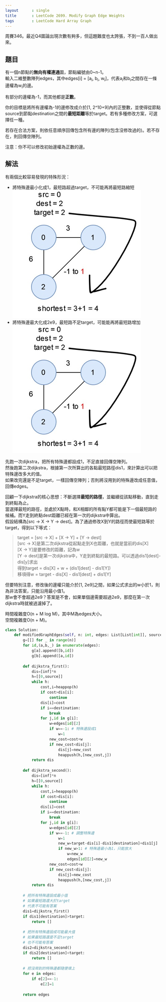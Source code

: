 ```yaml
--- 
layout      : single
title       : LeetCode 2699. Modify Graph Edge Weights
tags        : LeetCode Hard Array Graph
---
```

周賽346。最近Q4圖論出現次數有夠多，但這題難度也太誇張，不到一百人做出來。  

## 題目

有一個n節點的**無向有權連通**圖，節點編號由0\~n-1。  
輸入二維整數陣列edges，其中edges[i] = [a<sub>i</sub>, b<sub>i</sub>, w<sub>i</sub>]，代表a<sub>i</sub>和b<sub>i</sub>之間存在一條邊權為w<sub>i</sub>的邊。  

有部分的邊權為-1，而其他都是**正數**。  

你的目標是將所有邊權為-1的邊修改成介於[1, 2^10+9]內的正整數，並使得從節點source到節點destination之間的**最短距離**等於target。若有多種修改方案，可選擇任一種。  

若存在合法方案，則依任意順序回傳包含所有邊的陣列(包含沒修改過的)。若不存在，則回傳空陣列。  

注意：你不可以修改初始邊權為正數的邊。  

## 解法

有兩個比較容易發現的特殊形況：  

- 將特殊邊最小化成1，最短路超過target，不可能再將最短路縮短  
![示意圖](/assets/img/2699-1.jpg)  
- 將特殊邊最大化成2e9，最短路不足target，可能能再將最短路增加  
![示意圖](/assets/img/2699-1.jpg)  

先跑一次dijkstra，把所有特殊邊都設成1，不足直接回傳空陣列。  
然後跑第二次dijkstra，根據第一次所算出的各點最短路徑dis1，來計算出可以把特殊邊改多大的值。  
如果改完還是不足target，一樣回傳空陣列；否則將沒用到的特殊邊改成任意值，回傳edges。  

回顧一下dijkstra的核心思想：不斷選擇**最短的路徑**，並繼續從該點移動，直到走到終點為止。  
當選擇最短的路徑，並處於X點時，和X相鄰的所有點Y都可能是下一個最短路的候補。而Y走到終點dest距離已經在第一次的dijkstra中算出。  
假設結構為[src -> X -> Y -> dest]。為了通過修改X到Y的路徑而使最短路等於target，得到以下等式：  
> target = [src -> X] + [X -> Y] + [Y -> dest]  
> [src -> X]是第二次dijkstra從起點走到X也距離，也就是當前的dis[X]  
> [X -> Y]是要修改的距離，記為w  
> [Y -> dest]是第一次dijkstra中，Y走到終點的最短路。可以透過dis1[dest]-dis[y]求出  
> 得到target = dis[X] + w + (dis1[dest] - dis1[Y])  
> 移項得w = target - dis[X] - dis1[dest] + dis1[Y]  

但要特別注意，修改後的邊權只能介於[1, 2e9]之間，如果公式求出的w小於1，則為非法答案，只能沿用最小值1。  
那w會不會超過2e9？答案是不會，如果單個邊需要超過2e9，那麼在第一次dijkstra時就被過濾掉了。  

時間複雜度O(n + M log M)，其中M為edges大小。  
空間複雜度O(n + M)。  

```python
class Solution:
    def modifiedGraphEdges(self, n: int, edges: List[List[int]], source: int, destination: int, target: int) -> List[List[int]]:
        g=[[] for _ in range(n)]
        for id,(a,b,_) in enumerate(edges):
            g[a].append([b,id])
            g[b].append([a,id])
        
        def dijkstra_first():
            dis=[inf]*n
            h=[[0,source]]
            while h:
                cost,i=heappop(h)
                if cost>dis[i]:
                    continue
                dis[i]=cost
                if i==destination:
                    break
                for j,id in g[i]:
                    w=edges[id][2]
                    if w==-1: # 特殊邊設成1
                        w=1
                    new_cost=cost+w
                    if new_cost<dis[j]:
                        dis[j]=new_cost
                        heappush(h,[new_cost,j])
            return dis
        
        def dijkstra_second():
            dis=[inf]*n
            h=[[0,source]]
            while h:
                cost,i=heappop(h)
                if cost>dis[i]:
                    continue
                dis[i]=cost
                if i==destination:
                    break
                for j,id in g[i]:
                    w=edges[id][2]
                    if w==-1: # 調整特殊邊
                        w=1
                        new_w=target-dis[i]-dis1[destination]+dis1[j]
                        if new_w>1: # 特殊邊最小為1，只能放大
                            w=new_w
                            edges[id][2]=new_w
                    new_cost=cost+w
                    if new_cost<dis[j]:
                        dis[j]=new_cost
                        heappush(h,[new_cost,j])
            return dis
        
        # 把所有特殊邊設成最小值
        # 如果最短路還大於target
        # 代表不可能有答案
        dis1=dijkstra_first()
        if dis1[destination]>target:
            return []
        
        # 把所有特殊邊設成可能最大值
        # 如果最短路還是不足target
        # 也不可能有答案
        dis2=dijkstra_second()
        if dis2[destination]<target:
            return []
        
        # 把沒用到的特殊邊都隨便填上
        for e in edges:
            if e[2]==-1:
                e[2]=1
                
        return edges
```
